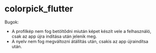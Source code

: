 # colorpick_flutter
Bugok:
- A profilkép nem fog betöltődni miután képet készít vele  a felhasználó, csak az app újra indítása után jelenik meg.
- A nyelv nem fog megváltozni átállítás után, csakis az app újraindítsa után.